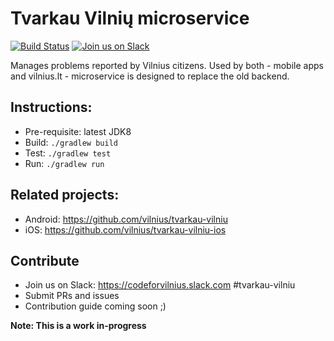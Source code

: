 # Tvarkau Vilnių microservice

[![Build Status](https://travis-ci.org/vilnius/tvarkau-vilniu-ms.svg)](https://travis-ci.org/vilnius/tvarkau-vilniu-ms)
[![Join us on Slack](https://img.shields.io/badge/slack-codeforvilnius%20%23tvarkau--vilniu-blue.svg)](https://codeforvilnius.slack.com)

Manages problems reported by Vilnius citizens. Used by both - mobile apps and vilnius.lt - microservice is designed to replace the old backend.

## Instructions:

- Pre-requisite: latest JDK8
- Build: `./gradlew build`
- Test: `./gradlew test`
- Run: `./gradlew run`

## Related projects:

- Android: https://github.com/vilnius/tvarkau-vilniu
- iOS: https://github.com/vilnius/tvarkau-vilniu-ios

## Contribute

- Join us on Slack: https://codeforvilnius.slack.com #tvarkau-vilniu
- Submit PRs and issues
- Contribution guide coming soon ;)

**Note: This is a work in-progress**
